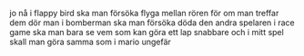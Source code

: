 jo nå i flappy bird ska man försöka flyga mellan rören för om man treffar dem dör man 
i bomberman ska man försöka döda den andra spelaren 
i race game ska man bara se vem som kan göra ett lap snabbare 
och i mitt spel skall man göra samma som i mario ungefär

